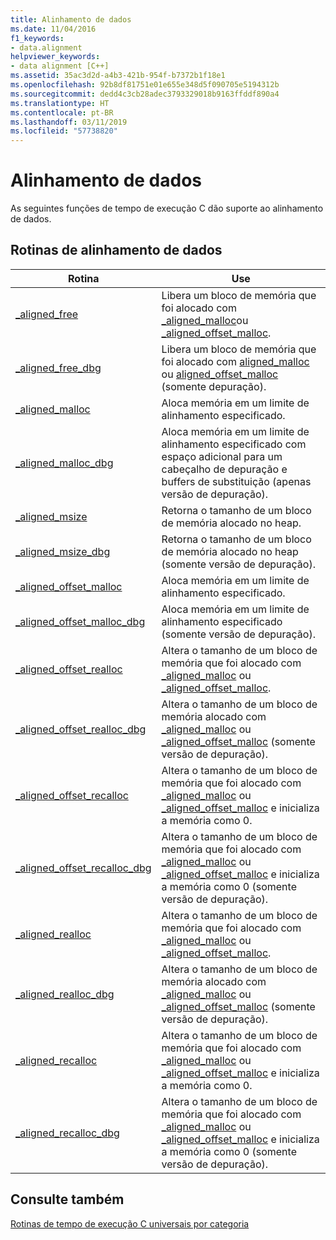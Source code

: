```yaml
---
title: Alinhamento de dados
ms.date: 11/04/2016
f1_keywords:
- data.alignment
helpviewer_keywords:
- data alignment [C++]
ms.assetid: 35ac3d2d-a4b3-421b-954f-b7372b1f18e1
ms.openlocfilehash: 92b8df81751e01e655e348d5f090705e5194312b
ms.sourcegitcommit: dedd4c3cb28adec3793329018b9163ffddf890a4
ms.translationtype: HT
ms.contentlocale: pt-BR
ms.lasthandoff: 03/11/2019
ms.locfileid: "57738820"
---
```

# <a name="data-alignment"></a>Alinhamento de dados

As seguintes funções de tempo de execução C dão suporte ao alinhamento de dados.

## <a name="data-alignment-routines"></a>Rotinas de alinhamento de dados

|Rotina|Use|
|-------------|---------|
|[_aligned_free](../c-runtime-library/reference/aligned-free.md)|Libera um bloco de memória que foi alocado com [_aligned_malloc](../c-runtime-library/reference/aligned-malloc.md)ou [_aligned_offset_malloc](../c-runtime-library/reference/aligned-offset-malloc.md).|
|[_aligned_free_dbg](../c-runtime-library/reference/aligned-free-dbg.md)|Libera um bloco de memória que foi alocado com [aligned_malloc](../c-runtime-library/reference/aligned-malloc.md) ou [aligned_offset_malloc](../c-runtime-library/reference/aligned-offset-malloc.md) (somente depuração).|
|[_aligned_malloc](../c-runtime-library/reference/aligned-malloc.md)|Aloca memória em um limite de alinhamento especificado.|
|[_aligned_malloc_dbg](../c-runtime-library/reference/aligned-malloc-dbg.md)|Aloca memória em um limite de alinhamento especificado com espaço adicional para um cabeçalho de depuração e buffers de substituição (apenas versão de depuração).|
|[_aligned_msize](../c-runtime-library/reference/aligned-msize.md)|Retorna o tamanho de um bloco de memória alocado no heap.|
|[_aligned_msize_dbg](../c-runtime-library/reference/aligned-msize-dbg.md)|Retorna o tamanho de um bloco de memória alocado no heap (somente versão de depuração).|
|[_aligned_offset_malloc](../c-runtime-library/reference/aligned-offset-malloc.md)|Aloca memória em um limite de alinhamento especificado.|
|[_aligned_offset_malloc_dbg](../c-runtime-library/reference/aligned-offset-malloc-dbg.md)|Aloca memória em um limite de alinhamento especificado (somente versão de depuração).|
|[_aligned_offset_realloc](../c-runtime-library/reference/aligned-offset-realloc.md)|Altera o tamanho de um bloco de memória que foi alocado com [_aligned_malloc](../c-runtime-library/reference/aligned-malloc.md) ou [_aligned_offset_malloc](../c-runtime-library/reference/aligned-offset-malloc.md).|
|[_aligned_offset_realloc_dbg](../c-runtime-library/reference/aligned-offset-realloc-dbg.md)|Altera o tamanho de um bloco de memória alocado com [_aligned_malloc](../c-runtime-library/reference/aligned-malloc.md) ou [_aligned_offset_malloc](../c-runtime-library/reference/aligned-offset-malloc.md) (somente versão de depuração).|
|[_aligned_offset_recalloc](../c-runtime-library/reference/aligned-offset-recalloc.md)|Altera o tamanho de um bloco de memória que foi alocado com [_aligned_malloc](../c-runtime-library/reference/aligned-malloc.md) ou [_aligned_offset_malloc](../c-runtime-library/reference/aligned-offset-malloc.md) e inicializa a memória como 0.|
|[_aligned_offset_recalloc_dbg](../c-runtime-library/reference/aligned-offset-recalloc-dbg.md)|Altera o tamanho de um bloco de memória que foi alocado com [_aligned_malloc](../c-runtime-library/reference/aligned-malloc.md) ou [_aligned_offset_malloc](../c-runtime-library/reference/aligned-offset-malloc.md) e inicializa a memória como 0 (somente versão de depuração).|
|[_aligned_realloc](../c-runtime-library/reference/aligned-realloc.md)|Altera o tamanho de um bloco de memória que foi alocado com [_aligned_malloc](../c-runtime-library/reference/aligned-malloc.md) ou [_aligned_offset_malloc](../c-runtime-library/reference/aligned-offset-malloc.md).|
|[_aligned_realloc_dbg](../c-runtime-library/reference/aligned-realloc-dbg.md)|Altera o tamanho de um bloco de memória alocado com [_aligned_malloc](../c-runtime-library/reference/aligned-malloc.md) ou [_aligned_offset_malloc](../c-runtime-library/reference/aligned-offset-malloc.md) (somente versão de depuração).|
|[_aligned_recalloc](../c-runtime-library/reference/aligned-recalloc.md)|Altera o tamanho de um bloco de memória que foi alocado com [_aligned_malloc](../c-runtime-library/reference/aligned-malloc.md) ou [_aligned_offset_malloc](../c-runtime-library/reference/aligned-offset-malloc.md) e inicializa a memória como 0.|
|[_aligned_recalloc_dbg](../c-runtime-library/reference/aligned-recalloc-dbg.md)|Altera o tamanho de um bloco de memória que foi alocado com [_aligned_malloc](../c-runtime-library/reference/aligned-malloc.md) ou [_aligned_offset_malloc](../c-runtime-library/reference/aligned-offset-malloc.md) e inicializa a memória como 0 (somente versão de depuração).|

## <a name="see-also"></a>Consulte também

[Rotinas de tempo de execução C universais por categoria](../c-runtime-library/run-time-routines-by-category.md)<br/>
